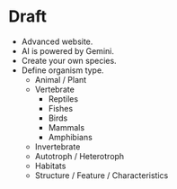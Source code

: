 # Draft
- Advanced website.
- AI is powered by Gemini.
- Create your own species.
- Define organism type.
  * Animal / Plant
  * Vertebrate
    * Reptiles
    * Fishes
    * Birds
    * Mammals
    * Amphibians
  * Invertebrate
  * Autotroph / Heterotroph
  * Habitats
  * Structure / Feature / Characteristics
